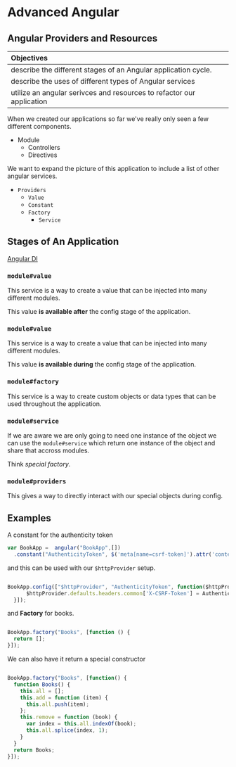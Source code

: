 # Advanced Angular
## Angular Providers and Resources


| Objectives |
| :---- |
| describe the different stages of an Angular application cycle. |
| describe the uses of different types of Angular services |
| utilize an angular serivces and resources to  refactor our application |


When we created our applications so far we've really only seen a few different components.

* Module
  * Controllers
  * Directives


We want to expand the picture of this application to include a list of other angular services.

* `Providers`
  * `Value`
  * `Constant`
  * `Factory`
    * `Service`


## Stages of An Application

[Angular DI](https://docs.angularjs.org/guide/di)

### `module#value` 

This service is a way to create a value that can be injected into many different modules.

This value **is available after** the config stage of the application.

### `module#value` 

This service is a way to create a value that can be injected into many different modules.

This value **is available during** the config stage of the application.


### `module#factory`

This service is a way to create custom objects or data types that can be used throughout the application.


### `module#service`

If we are aware we are only going to need one instance of the object we can use the `module#service` which return one instance of the object and share that accross modules.

Think *special factory*.

### `module#providers`

This gives a way to directly interact with our special objects during config.



## Examples


A constant for the authenticity token

```javascript
var BookApp =  angular("BookApp",[])
  .constant("AuthenticityToken", $('meta[name=csrf-token]').attr('content'));

```

and this can be used with our `$httpProvider` setup.

```javascript

BookApp.config(["$httpProvider", "AuthenticityToken", function($httpProvider, AuthenticityToken){
      $httpProvider.defaults.headers.common['X-CSRF-Token'] = AuthenticityToken
  }]);

```

and **Factory** for books.


```javascript

BookApp.factory("Books", [function () {
  return [];
}]);

```

We can also have it return a special constructor

```javascript

BookApp.factory("Books", [function() {
  function Books() {
    this.all = [];
    this.add = function (item) {
      this.all.push(item);
    };
    this.remove = function (book) {
      var index = this.all.indexOf(book);
      this.all.splice(index, 1);
    }
  }
  return Books;
}]);
```

